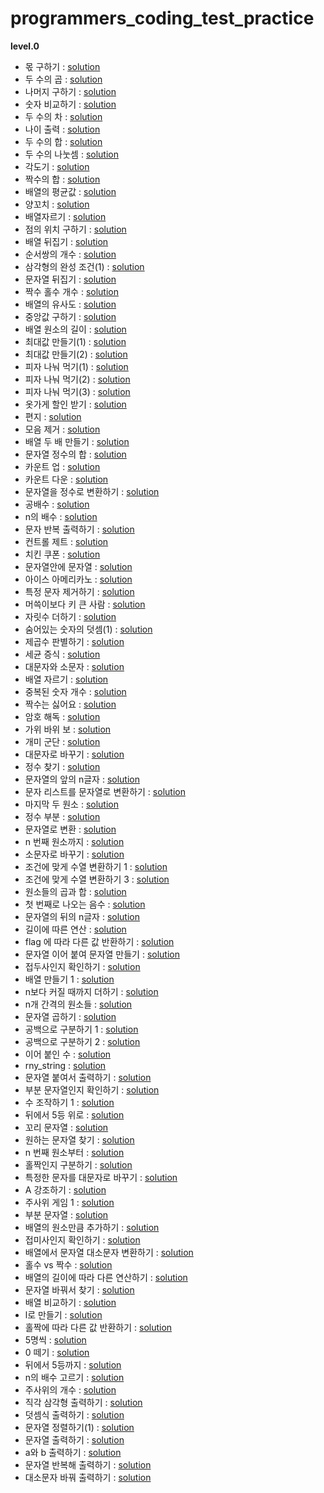 # programmers_coding_test_practice
**level.0**
- 몫 구하기 : [solution](https://github.com/dlrms6172/programmers_coding_test_practice/blob/master/src/programmers/level0/find_a_share.java)
- 두 수의 곱 : [solution](https://github.com/dlrms6172/programmers_coding_test_practice/blob/master/src/programmers/level0/product_of_two_numbers.java)
- 나머지 구하기 : [solution](https://github.com/dlrms6172/programmers_coding_test_practice/blob/master/src/programmers/level0/find_the_rest.java)
- 숫자 비교하기 : [solution](https://github.com/dlrms6172/programmers_coding_test_practice/blob/master/src/programmers/level0/compare_numbers.java)
- 두 수의 차 : [solution](https://github.com/dlrms6172/programmers_coding_test_practice/blob/master/src/programmers/level0/subtraction_of_two_numbers.java)
- 나이 출력 : [solution](https://github.com/dlrms6172/programmers_coding_test_practice/blob/master/src/programmers/level0/age_output.java) 
- 두 수의 합 : [solution](https://github.com/dlrms6172/programmers_coding_test_practice/blob/master/src/programmers/level0/sum_of_two_numbers.java)
- 두 수의 나눗셈 : [solution](https://github.com/dlrms6172/programmers_coding_test_practice/blob/master/src/programmers/level0/division_of_two_numbers.java)
- 각도기 : [solution](https://github.com/dlrms6172/programmers_coding_test_practice/blob/master/src/programmers/level0/protractor.java)
- 짝수의 합 : [solution](https://github.com/dlrms6172/programmers_coding_test_practice/blob/master/src/programmers/level0/sum_of_even_numbers.java)
- 배열의 평균값 : [solution](https://github.com/dlrms6172/programmers_coding_test_practice/blob/master/src/programmers/level0/average_of_array.java)
- 양꼬치 : [solution](https://github.com/dlrms6172/programmers_coding_test_practice/blob/master/src/programmers/level0/lamb_skewers.java)
- 배열자르기 : [solution](https://github.com/dlrms6172/programmers_coding_test_practice/blob/master/src/programmers/level0/cut_array.java)
- 점의 위치 구하기 : [solution](https://github.com/dlrms6172/programmers_coding_test_practice/blob/master/src/programmers/level0/find_the_location_of_a_point.java)
- 배열 뒤집기 : [solution](https://github.com/dlrms6172/programmers_coding_test_practice/blob/master/src/programmers/level0/flip_array.java)
- 순서쌍의 개수 : [solution](https://github.com/dlrms6172/programmers_coding_test_practice/blob/master/src/programmers/level0/numbers_of_ordered_pairs.java)
- 삼각형의 완성 조건(1) : [solution](https://github.com/dlrms6172/programmers_coding_test_practice/blob/master/src/programmers/level0/conditions_for_completing_a_triangle_1.java)
- 문자열 뒤집기 : [solution](https://github.com/dlrms6172/programmers_coding_test_practice/blob/master/src/programmers/level0/reverse_string.java)
- 짝수 홀수 개수 : [solution](https://github.com/dlrms6172/programmers_coding_test_practice/blob/master/src/programmers/level0/even_odd_number.java)
- 배열의 유사도 : [solution](https://github.com/dlrms6172/programmers_coding_test_practice/blob/master/src/programmers/level0/array_similarity.java)
- 중앙값 구하기 : [solution](https://github.com/dlrms6172/programmers_coding_test_practice/blob/master/src/programmers/level0/finding_the_median.java)
- 배열 원소의 길이 : [solution](https://github.com/dlrms6172/programmers_coding_test_practice/blob/master/src/programmers/level0/length_of_array.java)
- 최대값 만들기(1) : [solution](https://github.com/dlrms6172/programmers_coding_test_practice/blob/master/src/programmers/level0/create_max_1.java)
- 최대값 만들기(2) : [solution](https://github.com/dlrms6172/programmers_coding_test_practice/blob/master/src/programmers/level0/create_max_2.java)
- 피자 나눠 먹기(1) : [solution](https://github.com/dlrms6172/programmers_coding_test_practice/blob/master/src/programmers/level0/share_a_pizza_1.java)
- 피자 나눠 먹기(2) : [solution](https://github.com/dlrms6172/programmers_coding_test_practice/blob/master/src/programmers/level0/share_a_pizza_2.java)
- 피자 나눠 먹기(3) : [solution](https://github.com/dlrms6172/programmers_coding_test_practice/blob/master/src/programmers/level0/share_a_pizza_3.java)
- 옷가게 할인 받기 : [solution](https://github.com/dlrms6172/programmers_coding_test_practice/blob/master/src/programmers/level0/get_a_discount_on_a_clothing_store.java)
- 편지 : [solution](https://github.com/dlrms6172/programmers_coding_test_practice/blob/master/src/programmers/level0/letter.java)
- 모음 제거 : [solution](https://github.com/dlrms6172/programmers_coding_test_practice/blob/master/src/programmers/level0/vowel_removal.java)
- 배열 두 배 만들기 : [solution](https://github.com/dlrms6172/programmers_coding_test_practice/blob/master/src/programmers/level0/double_the_array.java)
- 문자열 정수의 합 : [solution](https://github.com/dlrms6172/programmers_coding_test_practice/blob/master/src/programmers/level0/sum_of_string_integers.java)
- 카운트 업 : [solution](https://github.com/dlrms6172/programmers_coding_test_practice/blob/master/src/programmers/level0/count_up.java)
- 카운트 다운 : [solution](https://github.com/dlrms6172/programmers_coding_test_practice/blob/master/src/programmers/level0/count_down.java)
- 문자열을 정수로 변환하기 : [solution](https://github.com/dlrms6172/programmers_coding_test_practice/blob/master/src/programmers/level0/convert_string_to_integer.java)
- 공배수 : [solution](https://github.com/dlrms6172/programmers_coding_test_practice/blob/master/src/programmers/level0/common_multiple.java)
- n의 배수 : [solution](https://github.com/dlrms6172/programmers_coding_test_practice/blob/master/src/programmers/level0/multiple_of_n.java)
- 문자 반복 출력하기 : [solution](https://github.com/dlrms6172/programmers_coding_test_practice/blob/master/src/programmers/level0/print_text_repeatedly.java)
- 컨트롤 제트 : [solution](https://github.com/dlrms6172/programmers_coding_test_practice/blob/master/src/programmers/level0/control_z.java)
- 치킨 쿠폰 : [solution](https://github.com/dlrms6172/programmers_coding_test_practice/blob/master/src/programmers/level0/chicken_coupon.java)
- 문자열안에 문자열 : [solution](https://github.com/dlrms6172/programmers_coding_test_practice/blob/master/src/programmers/level0/string_in_string.java)
- 아이스 아메리카노 : [solution](https://github.com/dlrms6172/programmers_coding_test_practice/blob/master/src/programmers/level0/ice_americano.java)
- 특정 문자 제거하기 : [solution](https://github.com/dlrms6172/programmers_coding_test_practice/blob/master/src/programmers/level0/remove_specific_characters.java)
- 머쓱이보다 키 큰 사람 : [solution](https://github.com/dlrms6172/programmers_coding_test_practice/blob/master/src/programmers/level0/a_person_taller_than_a_shy_person.java)
- 자릿수 더하기 : [solution](https://github.com/dlrms6172/programmers_coding_test_practice/blob/master/src/programmers/level0/add_digits.java)
- 숨어있는 숫자의 덧셈(1) : [solution](https://github.com/dlrms6172/programmers_coding_test_practice/blob/master/src/programmers/level0/addition_of_hidden_numbers.java)
- 제곱수 판별하기 : [solution](https://github.com/dlrms6172/programmers_coding_test_practice/blob/master/src/programmers/level0/determine_the_number_of_squares.java)
- 세균 증식 : [solution](https://github.com/dlrms6172/programmers_coding_test_practice/blob/master/src/programmers/level0/bacterial_growth.java)
- 대문자와 소문자 : [solution](https://github.com/dlrms6172/programmers_coding_test_practice/blob/master/src/programmers/level0/uppercase_and_lowercase.java)
- 배열 자르기 : [solution](https://github.com/dlrms6172/programmers_coding_test_practice/blob/master/src/programmers/level0/cut_array.java)
- 중복된 숫자 개수 : [solution](https://github.com/dlrms6172/programmers_coding_test_practice/blob/master/src/programmers/level0/number_of_duplicate_digits.java)
- 짝수는 싫어요 : [solution](https://github.com/dlrms6172/programmers_coding_test_practice/blob/master/src/programmers/level0/I_do_not_like_even_numbers.java)
- 암호 해독 : [solution](https://github.com/dlrms6172/programmers_coding_test_practice/blob/master/src/programmers/level0/decryption.java)
- 가위 바위 보 : [solution](https://github.com/dlrms6172/programmers_coding_test_practice/blob/master/src/programmers/level0/rock_paper_scissors.java)
- 개미 군단 : [solution](https://github.com/dlrms6172/programmers_coding_test_practice/blob/master/src/programmers/level0/ant_colony.java)
- 대문자로 바꾸기 : [solution](https://github.com/dlrms6172/programmers_coding_test_practice/blob/master/src/programmers/level0/change_to_upper_case.java)
- 정수 찾기 : [solution](https://github.com/dlrms6172/programmers_coding_test_practice/blob/master/src/programmers/level0/find_integer.java)
- 문자열의 앞의 n글자 : [solution](https://github.com/dlrms6172/programmers_coding_test_practice/blob/master/src/programmers/level0/first_n_characters_of_string.java)
- 문자 리스트를 문자열로 변환하기 : [solution](https://github.com/dlrms6172/programmers_coding_test_practice/blob/master/src/programmers/level0/convert_character_list_to_string.java)
- 마지막 두 원소 : [solution](https://github.com/dlrms6172/programmers_coding_test_practice/blob/master/src/programmers/level0/last_two_elements.java)
- 정수 부분 : [solution](https://github.com/dlrms6172/programmers_coding_test_practice/blob/master/src/programmers/level0/integer_part.java)
- 문자열로 변환 : [solution](https://github.com/dlrms6172/programmers_coding_test_practice/blob/master/src/programmers/level0/convert_to_string.java)
- n 번째 원소까지 : [solution](https://github.com/dlrms6172/programmers_coding_test_practice/blob/master/src/programmers/level0/up_to_the_nth_element.java)
- 소문자로 바꾸기 : [solution](https://github.com/dlrms6172/programmers_coding_test_practice/blob/master/src/programmers/level0/change_to_lower_case.java)
- 조건에 맞게 수열 변환하기 1 : [solution](https://github.com/dlrms6172/programmers_coding_test_practice/blob/master/src/programmers/level0/converting_sequences_according_to_conditions_1.java)
- 조건에 맞게 수열 변환하기 3 : [solution](https://github.com/dlrms6172/programmers_coding_test_practice/blob/master/src/programmers/level0/converting_sequences_according_to_conditions_3.java)
- 원소들의 곱과 합 : [solution](https://github.com/dlrms6172/programmers_coding_test_practice/blob/master/src/programmers/level0/multiplication_and_sum_of_elements.java)
- 첫 번째로 나오는 음수 : [solution](https://github.com/dlrms6172/programmers_coding_test_practice/blob/master/src/programmers/level0/first_negative_number.java)
- 문자열의 뒤의 n글자 : [solution](https://github.com/dlrms6172/programmers_coding_test_practice/blob/master/src/programmers/level0/last_n_characters_of_string.java)
- 길이에 따른 연산 : [solution](https://github.com/dlrms6172/programmers_coding_test_practice/blob/master/src/programmers/level0/operation_along_the_length.java)
- flag 에 따라 다른 값 반환하기 : [solution](https://github.com/dlrms6172/programmers_coding_test_practice/blob/master/src/programmers/level0/return_different_values_depending_on_flag.java)
- 문자열 이어 붙여 문자열 만들기 : [solution](https://github.com/dlrms6172/programmers_coding_test_practice/blob/master/src/programmers/level0/concatenate_letters_to_create_a_string.java)
- 접두사인지 확인하기 : [solution](https://github.com/dlrms6172/programmers_coding_test_practice/blob/master/src/programmers/level0/check_if_prefix.java)
- 배열 만들기 1 : [solution](https://github.com/dlrms6172/programmers_coding_test_practice/blob/master/src/programmers/level0/create_array_1.java)
- n보다 커질 때까지 더하기 : [solution](https://github.com/dlrms6172/programmers_coding_test_practice/blob/master/src/programmers/level0/add_until_greater_than_n.java)
- n개 간격의 원소들 : [solution](https://github.com/dlrms6172/programmers_coding_test_practice/blob/master/src/programmers/level0/elements_in_n_intervals.java)
- 문자열 곱하기 : [solution](https://github.com/dlrms6172/programmers_coding_test_practice/blob/master/src/programmers/level0/multiply_a_string.java)
- 공백으로 구분하기 1 : [solution](https://github.com/dlrms6172/programmers_coding_test_practice/blob/master/src/programmers/level0/separate_by_space_1.java)
- 공백으로 구분하기 2 : [solution](https://github.com/dlrms6172/programmers_coding_test_practice/blob/master/src/programmers/level0/separate_by_space_2.java)
- 이어 붙인 수 : [solution](https://github.com/dlrms6172/programmers_coding_test_practice/blob/master/src/programmers/level0/number_of_concatenations.java)
- rny_string : [solution](https://github.com/dlrms6172/programmers_coding_test_practice/blob/master/src/programmers/level0/rny_string.java)
- 문자열 붙여서 출력하기 : [solution](https://github.com/dlrms6172/programmers_coding_test_practice/blob/master/src/programmers/level0/print_with_string.java)
- 부분 문자열인지 확인하기 : [solution](https://github.com/dlrms6172/programmers_coding_test_practice/blob/master/src/programmers/level0/check_if_substring.java)
- 수 조작하기 1 : [solution](https://github.com/dlrms6172/programmers_coding_test_practice/blob/master/src/programmers/level0/manipulate_the_number_1.java)
- 뒤에서 5등 위로 : [solution](https://github.com/dlrms6172/programmers_coding_test_practice/blob/master/src/programmers/level0/fiveth_from_the_back.java)
- 꼬리 문자열 : [solution](https://github.com/dlrms6172/programmers_coding_test_practice/blob/master/src/programmers/level0/tail_string.java)
- 원하는 문자열 찾기 : [solution](https://github.com/dlrms6172/programmers_coding_test_practice/blob/master/src/programmers/level0/find_the_string_you_want.java)
- n 번째 원소부터 : [solution](https://github.com/dlrms6172/programmers_coding_test_practice/blob/master/src/programmers/level0/from_the_nth_element.java)
- 홀짝인지 구분하기 : [solution](https://github.com/dlrms6172/programmers_coding_test_practice/blob/master/src/programmers/level0/determine_whether_a_number_is_odd_or_even.java)
- 특정한 문자를 대문자로 바꾸기 : [solution](https://github.com/dlrms6172/programmers_coding_test_practice/blob/master/src/programmers/level0/capitalize_specific_letters.java)
- A 강조하기 : [solution](https://github.com/dlrms6172/programmers_coding_test_practice/blob/master/src/programmers/level0/a_Emphasize.java)
- 주사위 게임 1 : [solution](https://github.com/dlrms6172/programmers_coding_test_practice/blob/master/src/programmers/level0/dice_game_1.java)
- 부분 문자열 : [solution](https://github.com/dlrms6172/programmers_coding_test_practice/blob/master/src/programmers/level0/substring.java)
- 배열의 원소만큼 추가하기 : [solution](https://github.com/dlrms6172/programmers_coding_test_practice/blob/master/src/programmers/level0/add_as_many_elements_as_array.java)
- 접미사인지 확인하기 : [solution](https://github.com/dlrms6172/programmers_coding_test_practice/blob/master/src/programmers/level0/check_if_it_is_a_suffix.java)
- 배열에서 문자열 대소문자 변환하기 : [solution](https://github.com/dlrms6172/programmers_coding_test_practice/blob/master/src/programmers/level0/convert_string_case_in_array.java)
- 홀수 vs 짝수 : [solution](https://github.com/dlrms6172/programmers_coding_test_practice/blob/master/src/programmers/level0/odd_vs_even.java)
- 배열의 길이에 따라 다른 연산하기 : [solution](https://github.com/dlrms6172/programmers_coding_test_practice/blob/master/src/programmers/level0/different_operations_depending_on_the_length_of_an_array.java)
- 문자열 바꿔서 찾기 : [solution](https://github.com/dlrms6172/programmers_coding_test_practice/blob/master/src/programmers/level0/find_by_replacing_the_string.java)
- 배열 비교하기 : [solution](https://github.com/dlrms6172/programmers_coding_test_practice/blob/master/src/programmers/level0/compare_array.java)
- l로 만들기 : [solution](https://github.com/dlrms6172/programmers_coding_test_practice/blob/master/src/programmers/level0/make_l.java)
- 홀짝에 따라 다른 값 반환하기 : [solution](https://github.com/dlrms6172/programmers_coding_test_practice/blob/master/src/programmers/level0/returning_different_values_depending_on_odd_or_even.java)
- 5명씩 : [solution](https://github.com/dlrms6172/programmers_coding_test_practice/blob/master/src/programmers/level0/five_each.java)
- 0 떼기 : [solution](https://github.com/dlrms6172/programmers_coding_test_practice/blob/master/src/programmers/level0/off_zero.java)
- 뒤에서 5등까지 : [solution](https://github.com/dlrms6172/programmers_coding_test_practice/blob/master/src/programmers/level0/from_back_to_fifth.java)
- n의 배수 고르기 : [solution](https://github.com/dlrms6172/programmers_coding_test_practice/blob/master/src/programmers/level0/pick_a_multiple_of_n.java)
- 주사위의 개수 : [solution](https://github.com/dlrms6172/programmers_coding_test_practice/blob/master/src/programmers/level0/number_of_dice.java)
- 직각 삼각형 출력하기 : [solution](https://github.com/dlrms6172/programmers_coding_test_practice/blob/master/src/programmers/level0/print_right_triangle.java)
- 덧셈식 출력하기 : [solution](https://github.com/dlrms6172/programmers_coding_test_practice/blob/master/src/programmers/level0/print_addition_expression.java)
- 문자열 정렬하기(1) : [solution](https://github.com/dlrms6172/programmers_coding_test_practice/blob/master/src/programmers/level0/sorting_strings_1.java)
- 문자열 출력하기 : [solution](https://github.com/dlrms6172/programmeÅrs_coding_test_practice/blob/master/src/programmers/level0/printing_a_string.java)
- a와 b 출력하기 : [solution](https://github.com/dlrms6172/programmeÅrs_coding_test_practice/blob/master/src/programmers/level0/print_a_and_b.java)
- 문자열 반복해 출력하기 : [solution](https://github.com/dlrms6172/programmeÅrs_coding_test_practice/blob/master/src/programmers/level0/printing_a_string_repeatedly.java)
- 대소문자 바꿔 출력하기 : [solution](https://github.com/dlrms6172/programmeÅrs_coding_test_practice/blob/master/src/programmers/level0/print_with_case_changed.java)
